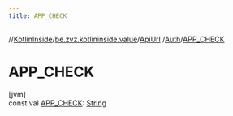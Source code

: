 ```yaml
---
title: APP_CHECK
---
```

//[KotlinInside](../../../../index.html)/[be.zvz.kotlininside.value](../../index.html)/[ApiUrl](../index.html)
/[Auth](index.html)/[APP_CHECK](-a-p-p_-c-h-e-c-k.html)

# APP_CHECK

[jvm]\
const
val [APP_CHECK](-a-p-p_-c-h-e-c-k.html): [String](https://kotlinlang.org/api/latest/jvm/stdlib/kotlin/-string/index.html)




